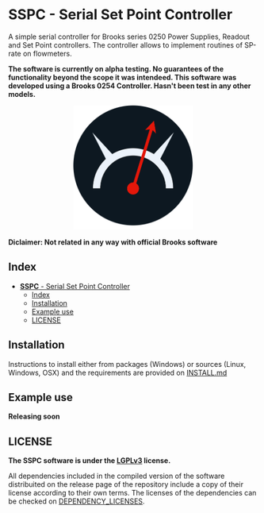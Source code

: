 # **SSPC** - Serial Set Point Controller 

A simple serial controller for Brooks series 0250 Power Supplies, Readout and Set Point controllers. The controller allows to implement routines of SP-rate on flowmeters. 

**The software is currently on alpha testing. No guarantees of the functionality beyond the scope it was intendeed. This software was developed using a Brooks 0254 Controller. Hasn't been test in any other models.**

<p align="center">
    <img height='250' src="rsrcs/FSSC_icon.png" />
</p>

**Diclaimer: Not related in any way with official Brooks software**

## Index 
- [**SSPC** - Serial Set Point Controller](#sspc---serial-set-point-controller)
  - [Index](#index)
  - [Installation](#installation)
  - [Example use](#example-use)
  - [LICENSE](#license)

## Installation

Instructions to install either from packages (Windows) or sources (Linux, Windows, OSX) and the requirements are provided on [INSTALL.md](INSTALL.md)

## Example use

**Releasing soon**

## LICENSE

**The SSPC software is under the [LGPLv3](https://www.gnu.org/licenses/lgpl-3.0.en.html) license.**

All dependencies included in the compiled version of the software distribuited on the release page of the repository include a copy of their license according to their own terms. The licenses of the dependencies can be checked on [DEPENDENCY_LICENSES](/DEPENDENCY_LICENSES/).